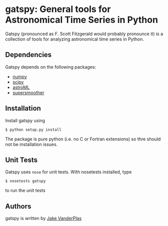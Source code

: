 gatspy: General tools for Astronomical Time Series in Python
============================================================

Gatspy (pronounced as F. Scott Fitzgerald would probably pronounce it)
is a collection of tools for analyzing astronomical time series in Python.

Dependencies
------------
Gatspy depends on the following packages:

- [numpy](http://numpy.org)
- [scipy](http://scipy.org)
- [astroML](http://astroML.org)
- [supersmoother](http://github.com/jakevdp/supersmoother)

Installation
------------
Install gatspy using

    $ python setup.py install

The package is pure python (i.e. no C or Fortran extensions) so thre should not be installation issues.


Unit Tests
----------
Gatspy uses ``nose`` for unit tests. With nosetests installed, type

    $ nosetests gatspy

to run the unit tests

Authors
-------
gatspy is written by [Jake VanderPlas](http://www.vanderplas.com)